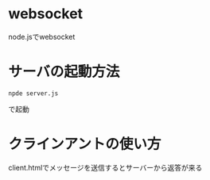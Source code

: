 # websocket
node.jsでwebsocket
# サーバの起動方法
```
npde server.js
```
で起動
# クラインアントの使い方
client.htmlでメッセージを送信するとサーバーから返答が来る

